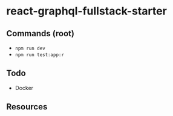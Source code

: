 # react-graphql-fullstack-starter

## Commands (root)

- `npm run dev`
- `npm run test:app:r`

## Todo

- Docker

## Resources

